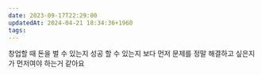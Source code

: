 ```yaml
---
date: 2023-09-17T22:29:00
updatedAt: 2024-04-21 18:34:36+1960
tags: 
---
```

창업할 때 돈을 벌 수 있는지 성공 할 수 있는지 보다 먼저 문제를 정말 해결하고 싶은지가 먼저여야 하는거 같아요